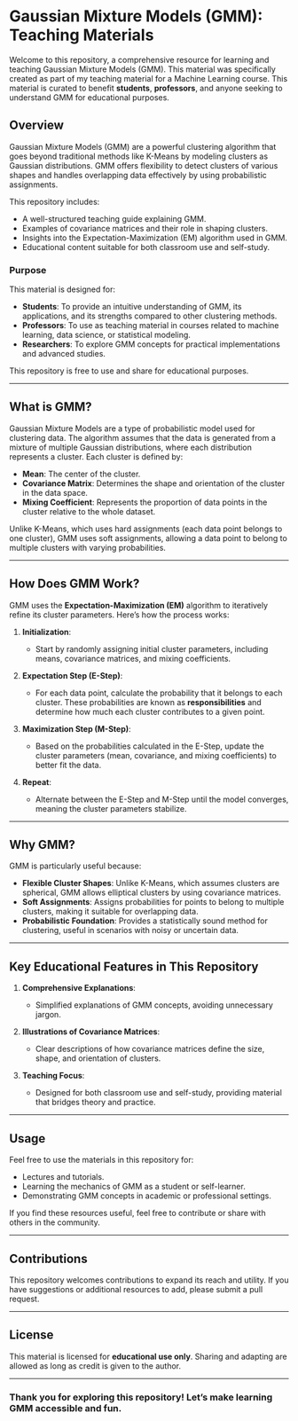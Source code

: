 # Gaussian Mixture Models (GMM): Teaching Materials

Welcome to this repository, a comprehensive resource for learning and teaching Gaussian Mixture Models (GMM). This material was specifically created as part of my teaching material for a Machine Learning course. This material is curated to benefit **students**, **professors**, and anyone seeking to understand GMM for educational purposes.

## **Overview**

Gaussian Mixture Models (GMM) are a powerful clustering algorithm that goes beyond traditional methods like K-Means by modeling clusters as Gaussian distributions. GMM offers flexibility to detect clusters of various shapes and handles overlapping data effectively by using probabilistic assignments. 

This repository includes:
- A well-structured teaching guide explaining GMM.
- Examples of covariance matrices and their role in shaping clusters.
- Insights into the Expectation-Maximization (EM) algorithm used in GMM.
- Educational content suitable for both classroom use and self-study.

### **Purpose**
This material is designed for:
- **Students**: To provide an intuitive understanding of GMM, its applications, and its strengths compared to other clustering methods.
- **Professors**: To use as teaching material in courses related to machine learning, data science, or statistical modeling.
- **Researchers**: To explore GMM concepts for practical implementations and advanced studies.

This repository is free to use and share for educational purposes.

---

## **What is GMM?**

Gaussian Mixture Models are a type of probabilistic model used for clustering data. The algorithm assumes that the data is generated from a mixture of multiple Gaussian distributions, where each distribution represents a cluster. Each cluster is defined by:
- **Mean**: The center of the cluster.
- **Covariance Matrix**: Determines the shape and orientation of the cluster in the data space.
- **Mixing Coefficient**: Represents the proportion of data points in the cluster relative to the whole dataset.

Unlike K-Means, which uses hard assignments (each data point belongs to one cluster), GMM uses soft assignments, allowing a data point to belong to multiple clusters with varying probabilities.

---

## **How Does GMM Work?**

GMM uses the **Expectation-Maximization (EM)** algorithm to iteratively refine its cluster parameters. Here’s how the process works:

1. **Initialization**:
   - Start by randomly assigning initial cluster parameters, including means, covariance matrices, and mixing coefficients.

2. **Expectation Step (E-Step)**:
   - For each data point, calculate the probability that it belongs to each cluster. These probabilities are known as **responsibilities** and determine how much each cluster contributes to a given point.

3. **Maximization Step (M-Step)**:
   - Based on the probabilities calculated in the E-Step, update the cluster parameters (mean, covariance, and mixing coefficients) to better fit the data.

4. **Repeat**:
   - Alternate between the E-Step and M-Step until the model converges, meaning the cluster parameters stabilize.

---

## **Why GMM?**

GMM is particularly useful because:
- **Flexible Cluster Shapes**: Unlike K-Means, which assumes clusters are spherical, GMM allows elliptical clusters by using covariance matrices.
- **Soft Assignments**: Assigns probabilities for points to belong to multiple clusters, making it suitable for overlapping data.
- **Probabilistic Foundation**: Provides a statistically sound method for clustering, useful in scenarios with noisy or uncertain data.

---

## **Key Educational Features in This Repository**

1. **Comprehensive Explanations**:
   - Simplified explanations of GMM concepts, avoiding unnecessary jargon.

2. **Illustrations of Covariance Matrices**:
   - Clear descriptions of how covariance matrices define the size, shape, and orientation of clusters.

3. **Teaching Focus**:
   - Designed for both classroom use and self-study, providing material that bridges theory and practice.

---

## **Usage**
Feel free to use the materials in this repository for:
- Lectures and tutorials.
- Learning the mechanics of GMM as a student or self-learner.
- Demonstrating GMM concepts in academic or professional settings.

If you find these resources useful, feel free to contribute or share with others in the community.

---

## **Contributions**
This repository welcomes contributions to expand its reach and utility. If you have suggestions or additional resources to add, please submit a pull request.

---

## **License**
This material is licensed for **educational use only**. Sharing and adapting are allowed as long as credit is given to the author.

---

### Thank you for exploring this repository! Let’s make learning GMM accessible and fun.
